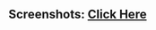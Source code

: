 ## Screenshots: [Click Here](https://drive.google.com/drive/folders/1eZ9zrAjmn8ywTdWeD5rkTnfFhUi7flRt)
